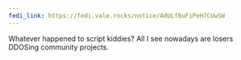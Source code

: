 ```yaml
---
fedi_link: https://fedi.vale.rocks/notice/AdULfBuFiPeH7CUwSW
---
```


Whatever happened to script kiddies? All I see nowadays are losers DDOSing community projects.
